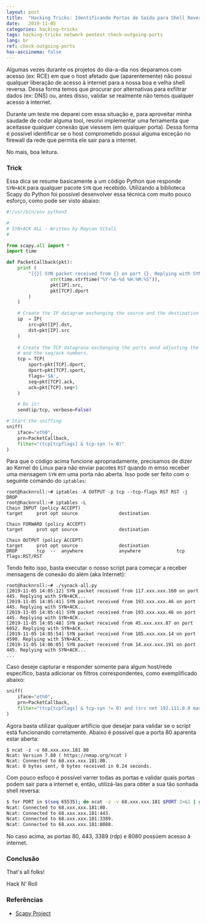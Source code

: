```yaml
---
layout: post
title:  "Hacking Tricks: Identificando Portas de Saída para Shell Reversa"
date:   2019-11-05
categories: hacking-tricks
tags: hacking-tricks network pentest check-outgoing-ports
lang: br
ref: check-outgoing-ports
has-asciinema: false
---
```


Algumas vezes durante os projetos do dia-a-dia nos deparamos com acesso (ex: RCE) em que o host afetado que (aparentemente) não possui qualquer liberação de acesso à internet para a nossa boa e velha shell reversa. Dessa forma temos que procurar por alternativas para exfiltrar dados (ex: DNS) ou, antes disso, validar se realmente não temos qualquer acesso à internet.

Durante um teste me deparei com essa situação e, para aproveitar minha saudade de codar alguma tool, resolvi implementar uma ferramenta que aceitasse qualquer conexão que viessem (em qualquer porta). Dessa forma é possível identificar se o host comprometido possui alguma exceção no firewall da rede que permita ele sair para a internet.

No mais, boa leitura.


### Trick


Essa dica se resume basicamente a um código Python que responde `SYN+ACK` para qualquer pacote `SYN` que recebido. Utilizando a biblioteca Scapy do Python foi possível desenvolver essa técnica com muito pouco esforço, como pode ser visto abaixo:

``` python
#!/usr/bin/env python3

#
# SYN+ACK ALL - Written by Maycon Vitali
#

from scapy.all import *
import time

def PacketCallback(pkt):
    print (
        "[{}] SYN packet received from {} on port {}. Replying with SYN+ACK...".format(
                str(time.strftime("%Y-%m-%d %H:%M:%S")),
                pkt[IP].src,
                pkt[TCP].dport
        )
    )

    # Create the IP datagram exchanging the source and the destination
    ip  = IP(
        src=pkt[IP].dst,
        dst=pkt[IP].src
    )
    
    # Create the TCP datagrana exchanging the ports annd adjusting the flags
    # and the seq/ack numbers.
    tcp = TCP(
        sport=pkt[TCP].dport,
        dport=pkt[TCP].sport,
        flags='SA',
        seq=pkt[TCP].ack,
        ack=pkt[TCP].seq+1
    )

    # Do it!
    send(ip/tcp, verbose=False)

# Start the sniffing
sniff(
    iface="eth0",
    prn=PacketCallback,
    filter="(tcp[tcpflags] & tcp-syn != 0)"
)
```

Para que o código acima funcione apropriadamente, precisamos de dizer ao Kernel do Linux para não enviar pacotes `RST` quando m emso receber uma mensagem `SYN` em uma porta não aberta. Isso pode ser feito com o seguinte comando do `iptables`:

```
root@hacknroll:~# iptables -A OUTPUT -p tcp --tcp-flags RST RST -j DROP
root@hacknroll:~# iptables -L
Chain INPUT (policy ACCEPT)
target     prot opt source               destination

Chain FORWARD (policy ACCEPT)
target     prot opt source               destination

Chain OUTPUT (policy ACCEPT)
target     prot opt source               destination
DROP       tcp  --  anywhere             anywhere             tcp flags:RST/RST
```

Tendo feito isso, basta executar o nosso script para começar a receber mensagens de conexão do além (aka Internet):

```
root@hacknroll:~# ./synack-all.py
[2019-11-05 14:05:12] SYN packet received from 117.xxx.xxx.160 on port 445. Replying with SYN+ACK...
[2019-11-05 14:05:41] SYN packet received from 193.xxx.xxx.46 on port 445. Replying with SYN+ACK...
[2019-11-05 14:05:41] SYN packet received from 193.xxx.xxx.46 on port 445. Replying with SYN+ACK...
[2019-11-05 14:05:48] SYN packet received from 45.xxx.xxx.87 on port 6052. Replying with SYN+ACK...
[2019-11-05 14:05:54] SYN packet received from 185.xxx.xxx.14 on port 4590. Replying with SYN+ACK...
[2019-11-05 14:06:05] SYN packet received from 14.xxx.xxx.191 on port 445. Replying with SYN+ACK...
...
```


Caso deseje capturar e responder somente para algum host/rede específico, basta adicionar os filtros correspondentes, como exemplificado abaixo:

``` python
sniff(
    iface="eth0",
    prn=PacketCallback,
    filter="(tcp[tcpflags] & tcp-syn != 0) and (src net 192.111.0.0 mask 255.255.0.0)"
)
```


Agora basta utilizar qualquer artifício que desejar para validar se o script está funcionando corretamente. Abaixo é possível que a porta 80 aparenta estar aberta:

```
$ ncat -z -v 68.xxx.xxx.181 80
Ncat: Version 7.80 ( https://nmap.org/ncat )
Ncat: Connected to 68.xxx.xxx.181:80.
Ncat: 0 bytes sent, 0 bytes received in 0.24 seconds.
```

Com pouco esfoço é possível varrer todas as portas e validar quais portas podem sair para a internet e, então, utilizá-las para obter a sua tão sonhada shell reversa:

``` bash
$ for PORT in $(seq 65535); do ncat -z -v 68.xxx.xxx.181 $PORT 2>&1 | grep Connected; done
Ncat: Connected to 68.xxx.xxx.181:80.
Ncat: Connected to 68.xxx.xxx.181:443.
Ncat: Connected to 68.xxx.xxx.181:3389.
Ncat: Connected to 68.xxx.xxx.181:8080.
```

No caso acima, as portas 80, 443, 3389 (rdp) e 8080 possúem acesso à internet.

### Conclusão

That's all folks!


Hack N' Roll

### Referências
- [Scapy Project](https://scapy.net)